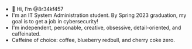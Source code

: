 - 👋 Hi, I’m @8r34kf457
- I'm an IT System Administration student. By Spring 2023 graduation, my goal is to get a job in cybersecurity!
- I'm independent, personable, creative, obsessive, detail-oriented, and caffeinated.
- Caffeine of choice: coffee, blueberry redbull, and cherry coke zero.

<!---
8r34kf457/8r34kf457 is a ✨ special ✨ repository because its `README.md` (this file) appears on your GitHub profile.
You can click the Preview link to take a look at your changes.
--->
